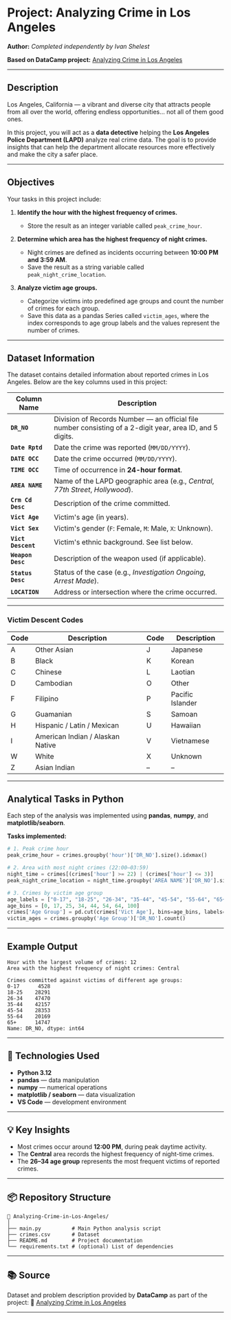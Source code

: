 
# Project: Analyzing Crime in Los Angeles

**Author:** *Completed independently by Ivan Shelest*

**Based on DataCamp project:** [Analyzing Crime in Los Angeles](https://app.datacamp.com/learn/projects/1876)

---

## Description

Los Angeles, California — a vibrant and diverse city that attracts people from all over the world, offering endless opportunities... not all of them good ones.

In this project, you will act as a **data detective** helping the **Los Angeles Police Department (LAPD)** analyze real crime data. The goal is to provide insights that can help the department allocate resources more effectively and make the city a safer place.

---

## Objectives

Your tasks in this project include:

1. **Identify the hour with the highest frequency of crimes.**

   * Store the result as an integer variable called `peak_crime_hour`.

2. **Determine which area has the highest frequency of night crimes.**

   * Night crimes are defined as incidents occurring between **10:00 PM and 3:59 AM**.
   * Save the result as a string variable called `peak_night_crime_location`.

3. **Analyze victim age groups.**

   * Categorize victims into predefined age groups and count the number of crimes for each group.
   * Save this data as a pandas Series called `victim_ages`, where the index corresponds to age group labels and the values represent the number of crimes.

---

## Dataset Information

The dataset contains detailed information about reported crimes in Los Angeles. Below are the key columns used in this project:

| Column Name        | Description                                                                                               |
| ------------------ | --------------------------------------------------------------------------------------------------------- |
| **`DR_NO`**        | Division of Records Number — an official file number consisting of a 2-digit year, area ID, and 5 digits. |
| **`Date Rptd`**    | Date the crime was reported (`MM/DD/YYYY`).                                                               |
| **`DATE OCC`**     | Date the crime occurred (`MM/DD/YYYY`).                                                                   |
| **`TIME OCC`**     | Time of occurrence in **24-hour format**.                                                                 |
| **`AREA NAME`**    | Name of the LAPD geographic area (e.g., *Central*, *77th Street*, *Hollywood*).                           |
| **`Crm Cd Desc`**  | Description of the crime committed.                                                                       |
| **`Vict Age`**     | Victim's age (in years).                                                                                  |
| **`Vict Sex`**     | Victim's gender (`F`: Female, `M`: Male, `X`: Unknown).                                                   |
| **`Vict Descent`** | Victim's ethnic background. See list below.                                                               |
| **`Weapon Desc`**  | Description of the weapon used (if applicable).                                                           |
| **`Status Desc`**  | Status of the case (e.g., *Investigation Ongoing*, *Arrest Made*).                                        |
| **`LOCATION`**     | Address or intersection where the crime occurred.                                                         |

---

### Victim Descent Codes

| Code | Description                      | Code | Description      |
| ---- | -------------------------------- | ---- | ---------------- |
| A    | Other Asian                      | J    | Japanese         |
| B    | Black                            | K    | Korean           |
| C    | Chinese                          | L    | Laotian          |
| D    | Cambodian                        | O    | Other            |
| F    | Filipino                         | P    | Pacific Islander |
| G    | Guamanian                        | S    | Samoan           |
| H    | Hispanic / Latin / Mexican       | U    | Hawaiian         |
| I    | American Indian / Alaskan Native | V    | Vietnamese       |
| W    | White                            | X    | Unknown          |
| Z    | Asian Indian                     | –    | –                |

---

## Analytical Tasks in Python

Each step of the analysis was implemented using **pandas**, **numpy**, and **matplotlib/seaborn**.

**Tasks implemented:**

```python
# 1. Peak crime hour
peak_crime_hour = crimes.groupby('hour')['DR_NO'].size().idxmax()

# 2. Area with most night crimes (22:00–03:59)
night_time = crimes[(crimes['hour'] >= 22) | (crimes['hour'] <= 3)]
peak_night_crime_location = night_time.groupby('AREA NAME')['DR_NO'].size().idxmax()

# 3. Crimes by victim age group
age_labels = ["0-17", "18-25", "26-34", "35-44", "45-54", "55-64", "65+"]
age_bins = [0, 17, 25, 34, 44, 54, 64, 100]
crimes['Age Group'] = pd.cut(crimes['Vict Age'], bins=age_bins, labels=age_labels, right=True)
victim_ages = crimes.groupby('Age Group')['DR_NO'].count()
```

---

## Example Output

```
Hour with the largest volume of crimes: 12
Area with the highest frequency of night crimes: Central

Crimes committed against victims of different age groups:
0-17      4528
18-25    28291
26-34    47470
35-44    42157
45-54    28353
55-64    20169
65+      14747
Name: DR_NO, dtype: int64
```

---

## 🧩 Technologies Used

* **Python 3.12**
* **pandas** — data manipulation
* **numpy** — numerical operations
* **matplotlib / seaborn** — data visualization
* **VS Code** — development environment

---

## 💡 Key Insights

* Most crimes occur around **12:00 PM**, during peak daytime activity.
* The **Central** area records the highest frequency of night-time crimes.
* The **26–34 age group** represents the most frequent victims of reported crimes.

---

## 📦 Repository Structure

```
📁 Analyzing-Crime-in-Los-Angeles/
│
├── main.py          # Main Python analysis script
├── crimes.csv       # Dataset
├── README.md        # Project documentation
└── requirements.txt # (optional) List of dependencies
```

---

## 📚 Source

Dataset and problem description provided by **DataCamp** as part of the project:
🔗 [Analyzing Crime in Los Angeles](https://app.datacamp.com/learn/projects/1876)

---